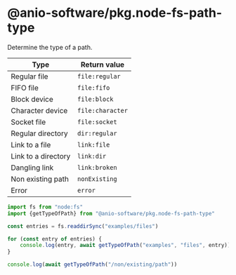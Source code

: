# @anio-software/pkg.node-fs-path-type

Determine the type of a path.

|Type|Return value|
|---|---|
|Regular file|`file:regular`|
|FIFO file|`file:fifo`|
|Block device|`file:block`|
|Character device|`file:character`|
|Socket file|`file:socket`|
|Regular directory|`dir:regular`|
|Link to a file|`link:file`|
|Link to a directory|`link:dir`|
|Dangling link|`link:broken`|
|Non existing path|`nonExisting`|
|Error|`error`|

```js
import fs from "node:fs"
import {getTypeOfPath} from "@anio-software/pkg.node-fs-path-type"

const entries = fs.readdirSync("examples/files")

for (const entry of entries) {
	console.log(entry, await getTypeOfPath("examples", "files", entry))
}

console.log(await getTypeOfPath("/non/existing/path"))
```
